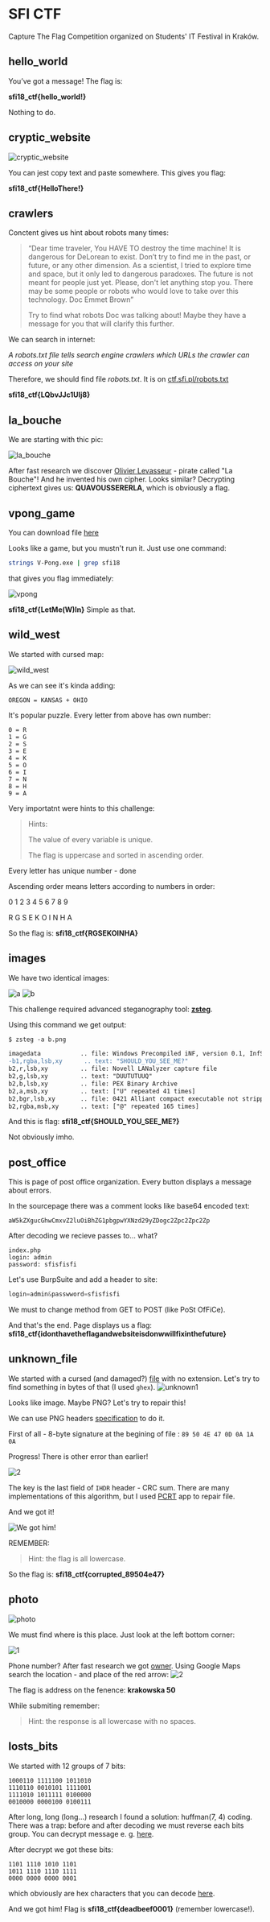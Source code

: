 # SFI CTF

Capture The Flag Competition organized on Students' IT Festival in Kraków.

## hello_world

You’ve got a message!
The flag is:

**sfi18_ctf{hello_world!}**

Nothing to do.

## cryptic_website

![cryptic_website](./images/cryptic_website.png)

You can jest copy text and paste somewhere. This gives you flag:

**sfi18_ctf{HelloThere!}**

## crawlers

Conctent gives us hint about robots many times:

> “Dear time traveler,
You HAVE TO destroy the time machine! It is dangerous for DeLorean to exist. Don’t try to find me in the past, or future, or any other dimension. As a scientist, I tried to explore time and space, but it only led to dangerous paradoxes. The future is not meant for people just yet. Please, don't let anything stop you. There may be some people or robots who would love to take over this technology. Doc Emmet Brown”
> 
> Try to find what robots Doc was talking about! Maybe they have a message for you that will clarify this further.

We can search in internet:

*A robots.txt file tells search engine crawlers which URLs the crawler can access on your site*

Therefore, we should find file *robots.txt*. It is on [ctf.sfi.pl/robots.txt](https://ctf.sfi.pl/robots.txt)

**sfi18_ctf{LQbvJJc1Ulj8}**

## la_bouche

We are starting with thic pic:

![la_bouche](./images/la_bouche.png)

After fast research we discover [Olivier Levasseur](https://en.wikipedia.org/wiki/Olivier_Levasseur) - pirate called "La Bouche"! And he invented his own cipher. Looks similar?
Decrypting ciphertext gives us: **QUAVOUSSERERLA**, which is obviously a flag.

## vpong_game

You can download file [here](./files/V-Pong.exe)

Looks like a game, but you mustn't run it. Just use one command:
```bash
strings V-Pong.exe | grep sfi18
```
that gives you flag immediately:

![vpong](./images/vpong.png)

**sfi18_ctf{LetMe(W)In}** Simple as that.

## wild_west

We started with cursed map:

![wild_west](./files/map.svg)

As we can see it's kinda adding:
```
OREGON = KANSAS + OHIO
```
It's popular puzzle. Every letter from above has own number:
```
0 = R
1 = G
2 = S
3 = E
4 = K
5 = O
6 = I
7 = N
8 = H
9 = A
```
Very importatnt were hints to this challenge:
> Hints:
>
>The value of every variable is unique.
>
>The flag is uppercase and sorted in ascending order.

Every letter has unique number - done

Ascending order means letters according to numbers in order:

0 1 2 3 4 5 6 7 8 9

R G S E K O I N H A

So the flag is: **sfi18_ctf{RGSEKOINHA}**

## images 

We have two identical images:

![a](./images/a.png)
![b](./images/b.png)

This challenge required advanced steganography tool: **[zsteg](https://github.com/zed-0xff/zsteg)**.

Using this command we get output:
```diff
$ zsteg -a b.png 

imagedata           .. file: Windows Precompiled iNF, version 0.1, InfStyle 1, flags 0x1ff0001, unicoded, at 0x1000100 "", OsLoaderPath "", LanguageID 0, at 0x1000100 InfName ""
-b1,rgba,lsb,xy      .. text: "SHOULD_YOU_SEE_ME?"
b2,r,lsb,xy         .. file: Novell LANalyzer capture file
b2,g,lsb,xy         .. text: "DUUTUTUUQ"
b2,b,lsb,xy         .. file: PEX Binary Archive
b2,a,msb,xy         .. text: ["U" repeated 41 times]
b2,bgr,lsb,xy       .. file: 0421 Alliant compact executable not stripped
b2,rgba,msb,xy      .. text: ["@" repeated 165 times]
```
And this is flag: **sfi18_ctf{SHOULD_YOU_SEE_ME?}**

Not obviously imho.

## post_office

This is page of post office organization. Every button displays a message about errors.

In the sourcepage there was a comment looks like base64 encoded text:
```
aW5kZXgucGhwCmxvZ2luOiBhZG1pbgpwYXNzd29yZDogc2Zpc2Zpc2Zp
```
After decoding we recieve passes to... what?
```
index.php
login: admin
password: sfisfisfi
```
Let's use BurpSuite and add a header to site:
```javascript
login=admin&passwword=sfisfisfi
```
We must to change method from GET to POST (like PoSt OfFiCe).

And that's the end. Page displays us a flag: **sfi18_ctf{idonthavetheflagandwebsiteisdonwwillfixinthefuture}**

## unknown_file

We started with a cursed (and damaged?) [file](./files/unknown_file) with no extension. Let's try to find something in bytes of that (I used `ghex`). ![unknown1](./images/unknown_file_1.png)

Looks like image. Maybe PNG? Let's try to repair this!

We can use PNG headers [specification](https://en.wikipedia.org/wiki/PNG#File_header) to do it.

First of all - 8-byte signature at the begining of file : `89 50 4E 47 0D 0A 1A 0A`

Progress! There is other error than earlier!

![2](./images/unknown_file_2.png)

The key is the last field of `IHDR` header - CRC sum. There are many implementations of this algorithm, but I used [PCRT](https://github.com/sherlly/PCRT) app to repair file.

And we got it!

![We got him!](./images/unknown_file_final.png)

REMEMBER:
>Hint: the flag is all lowercase.

So the flag is: **sfi18_ctf{corrupted_89504e47}**

## photo

![photo](./images/photo.jpg)

We must find where is this place. Just look at the left bottom corner:

![1](./images/photo_1.png)

Phone number? After fast research we got [owner](https://www.az-polska.com/firmy/opal_fphu_wioletta_michajow-morek_rzaska_mp_krakowska_45). Using Google Maps search the location - and place of the red arrow:
 ![2](./images/photo_2.png)

The flag is address on the fenence: **krakowska 50**

While submiting remember:
>Hint: the response is all lowercase with no spaces.

## losts_bits

We started with 12 groups of 7 bits:
```
1000110 1111100 1011010
1110110 0010101 1111001
1111010 1011111 0100000
0010000 0000100 0100111
```

After long, long (long...) research I found a solution: huffman(7, 4) coding. There was a trap: before and after decoding we must reverse each bits group. You can decrypt message e. g. [here](https://www.dcode.fr/hamming-error-correction).

After decrypt we got these bits:
```
1101 1110 1010 1101
1011 1110 1110 1111
0000 0000 0000 0001
```
which obviously are hex characters that you can decode [here](https://gchq.github.io/CyberChef/).

And we got him! Flag is **sfi18_ctf{deadbeef0001}** (remember lowercase!).

